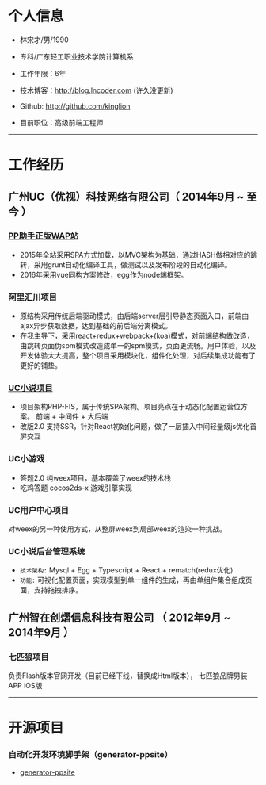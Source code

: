 

# 个人信息

 - 林宋才/男/1990 
 - 专科/广东轻工职业技术学院计算机系 
 - 工作年限：6年
 - 技术博客：http://blog.lncoder.com (许久没更新)
 - Github: http://github.com/kinglion

 - 目前职位：高级前端工程师


---

# 工作经历
 
## 广州UC（优视）科技网络有限公司（ 2014年9月 ~ 至今 ）

### [PP助手正版WAP站](http://m.25pp.com/)
- 2015年全站采用SPA方式加载，以MVC架构为基础，通过HASH做相对应的跳转，采用grunt自动化编译工具，做测试以及发布阶段的自动化编译。
- 2016年采用vue同构方案修改，egg作为node端框架。

### [阿里汇川项目](http://e.uc.cn/)
- 原结构采用传统后端驱动模式，由后端server层引导静态页面入口，前端由ajax异步获取数据，达到基础的前后端分离模式。
- 在我主导下，采用react+redux+webpack+(koa)模式，对前端结构做改造，由跳转页面伪spm模式改造成单一的spm模式，页面更流畅。用户体验，以及开发体验大大提高，整个项目采用模块化，组件化处理，对后续集成功能有了更好的铺垫。

### [UC小说项目](http://novel.sm.cn/)
- 项目架构PHP-FIS，属于传统SPA架构。项目亮点在于动态化配置运营位方案。
前端 + 中间件 + 大后端
- 改版2.0
支持SSR，针对React初始化问题，做了一层插入中间轻量级js优化首屏交互

### UC小游戏
- 答题2.0
纯weex项目，基本覆盖了weex的技术栈
- 吃鸡答题
cocos2ds-x 游戏引擎实现

### UC用户中心项目
对weex的另一种使用方式，从整屏weex到局部weex的渲染一种挑战。

### UC小说后台管理系统
- `技术架构:` Mysql + Egg + Typescript + React + rematch(redux优化)
- `功能:` 可视化配置页面，实现模型到单一组件的生成，再由单组件集合组成页面，支持拖拽排序。


## 广州智在创熠信息科技有限公司 （ 2012年9月 ~ 2014年9月 ）

### 七匹狼项目 
负责Flash版本官网开发（目前已经下线，替换成Html版本）， 七匹狼品牌男装APP iOS版

---

# 开源项目

### 自动化开发环境脚手架（generator-ppsite）
 - [generator-ppsite](https://github.com/kinglion/generator-ppsite)
 
